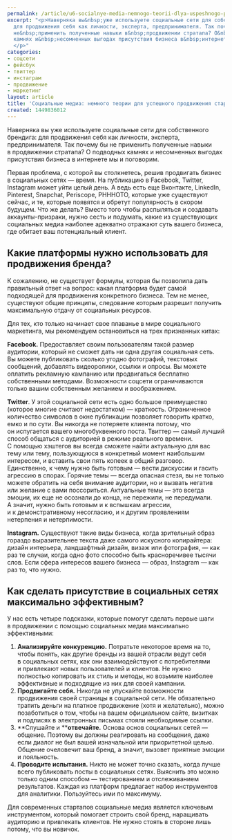 ```yaml
---
permalink: /article/u6-socialnye-media-nemnogo-teorii-dlya-uspeshnogo-prodvizheniya-startapa
excerpt: "<p>Наверняка вы&nbsp;уже используете социальные сети для собственного брендига:
  для продвижения себя как личности, эксперта, предпринимателя. Так почему&nbsp;бы
  не&nbsp;применить полученные навыки в&nbsp;продвижении стратапа? О&nbsp;подводных
  камнях и&nbsp;несомненных выгодах присутствия бизнеса в&nbsp;интернете мы&nbsp;и&nbsp;поговорим.
  </p>"
categories:
- соцсети
- фейсбук
- твиттер
- инстаграм
- продвижение
- маркетинг
layout: article
title: 'Социальные медиа: немного теории для успешного продвижения стартапа'
created: 1449836012
---
```

Наверняка вы уже используете социальные сети для собственного брендига: для продвижения себя как личности, эксперта, предпринимателя. Так почему бы не применить полученные навыки в продвижении стратапа? О подводных камнях и несомненных выгодах присутствия бизнеса в интернете мы и поговорим.

Первая проблема, с которой вы столкнетесь, решив продвигать бизнес в социальных сетях — время. На публикацию в Facebook, Twitter, Instagram может уйти целый день. А ведь есть еще Вконтакте, LinkedIn, Pinterest, Snapchat, Periscope, PHHHOTO, которые уже существуют сейчас, и те, которые появятся и обретут популярность в скором будущем. Что же делать? Вместо того чтобы распыляться и создавать аккаунты-призраки, нужно сесть и подумать, какие из существующих социальных медиа наиболее адекватно отражают суть вашего бизнеса, где обитает ваш потенциальный клиент.

## Какие платформы нужно использовать для продвижения бренда? ##

К сожалению, не существует формулы, которая бы позволила дать правильный ответ на вопрос: какая платформа будет самой подходящей для продвижения конкретного бизнеса. Тем не менее, существуют общие принципы, следование которым разрешит получить максимальную отдачу от социальных ресурсов.

Для тех, кто только начинает свое плаванье в мире социального маркетинга, мы рекомендуем остановиться на трех признанных китах:

**Facebook.** Предоставляет своим пользователям такой размер аудитории, который не сможет дать ни одна другая социальная сеть. Вы можете публиковать сколько угодно фотографий, текстовых сообщений, добавлять видеоролики, ссылки и опросы. Вы можете оплатить рекламную кампанию или продвигаться бесплатно собственными методами. Возможности соцсети ограничиваются только вашим собственным желанием и воображением.

**Twitter**. У этой социальной сети есть одно большое преимущество (которое многие считают недостатком) — краткость. Ограниченное количество символов в окне публикации позволяет говорить кратко, емко и по сути. Вы никогда не потеряете клиента потому, что он испугается вашего многобуквенного поста. Твиттер — самый лучший способ общаться с аудиторией в режиме реального времени. С помощью хэштегов вы всегда сможете найти актуальную для вас тему или тему, пользующуюся в конкретный момент наибольшим интересом, и вставить свои пять копеек в общий разговор. Единственно, к чему нужно быть готовым — вести дискуссии и гасить агрессию в спорах. Горячие темы — всегда опасная стезя, вы не только можете обратить на себя внимание аудитории, но и вызвать негатив или желание с вами поссориться. Актуальные темы — это всегда эмоции, их еще не осознали до конца, не пережили, не передумали. А значит, нужно быть готовым и к вспышкам агрессии, и к демонстративному несогласию, и к другим проявлениям нетерпения и нетерпимости.

**Instagram.** Существуют такие виды бизнеса, когда зрительный образ гораздо выразительнее текста даже самого искусного копирайтера: дизайн интерьера, ландшафтный дизайн, визаж или фотография, — как раз те случаи, когда одно фото способно быть красноречивее тысячи слов. Если сфера интересов вашего бизнеса — образ, Instagram — как раз то, что нужно.

## Как сделать присутствие в социальных сетях максимально эффективным? ##

У нас есть четыре подсказки, которые помогут сделать первые шаги в продвижении с помощью социальных медиа максимально эффективными:

1.  **Анализируйте конкуренцию.** Потратьте некоторое время на то, чтобы понять, как другие бренды из вашей отрасли ведут себя в социальных сетях, как они взаимодействуют с потребителями и привлекают новых пользователей и клиентов. Не нужно полностью копировать их стиль и методы, но возьмите наиболее эффективные и подходящие из них для своей кампании.
2.  **Продвигайте себя.** Никогда не упускайте возможности продвижения своей страницы в социальной сети. Не обязательно тратить деньги на платное продвижение (хотя и желательно), можно позаботиться о том, чтобы на вашем официальном сайте, визитках и подписях в электронных письмах стояли необходимые ссылки.
3.  **Слушайте и ****отвечайте.** Основа основ социальных сетей — общение. Поэтому вы должны реагировать на сообщения, даже если диалог не был вашей изначальной или приоритетной целью. Общение очеловечит ваш бренд, а значит, вызовет приятные эмоции и лояльность.
4.  **Проводите испытания.** Никто не может точно сказать, когда лучше всего публиковать посты в социальных сетях. Выяснить это можно только одним способом — тестированием и отслеживанием результатов. Каждая из платформ предлагает набор инструментов для аналитики. Пользуйтесь ими по максимуму.

Для современных стартапов социальные медиа является ключевым инструментом, который помогает строить свой бренд, наращивать аудиторию и привлекать клиентов. Не нужно стоять в стороне лишь потому, что вы новичок.
